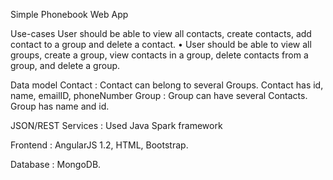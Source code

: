  Simple Phonebook Web App 
 
 Use-cases 
   User should be able to view all contacts, create contacts, add contact to a group and delete a contact. • 
   User should be able to view all groups, create a group, view contacts in a group, delete contacts from a group, and delete a group. 
   
 Data model 
   Contact : Contact can belong to several Groups. Contact has id, name, emailID, phoneNumber 
   Group : Group can have several Contacts. Group has name and id.

 JSON/REST Services : Used Java Spark framework 
 
 Frontend : AngularJS 1.2, HTML, Bootstrap. 
 
 Database : MongoDB. 

